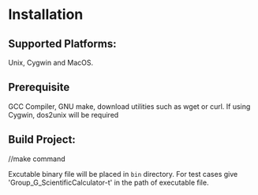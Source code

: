 # Installation

## Supported Platforms:

Unix, Cygwin and MacOS.

## Prerequisite

GCC Compiler, GNU make, download utilities such as wget or curl.
If using Cygwin, dos2unix will be required


## Build Project:

//make command

Excutable binary  file will be placed in `bin` directory.
For test cases give 'Group_G_ScientificCalculator-t' in the path of executable file.
